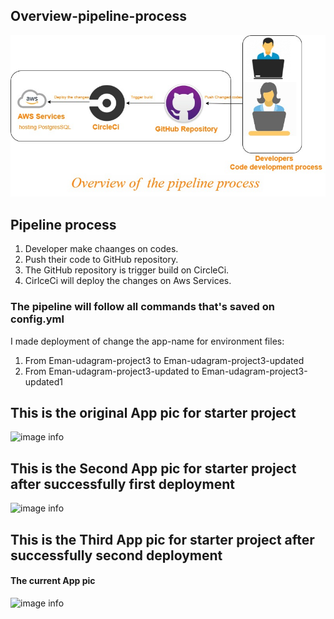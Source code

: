 ## Overview-pipeline-process
![image info](./Overview-pipeline-process.jpg)
## Pipeline process
1. Developer make chaanges on codes.
2. Push their code to GitHub repository.
3. The GitHub repository is trigger build on CircleCi.
4. CirlceCi will deploy the changes on Aws Services.
### The pipeline will follow all commands that's saved on config.yml 
I made deployment of change the app-name for environment files:
 1. From Eman-udagram-project3 to Eman-udagram-project3-updated
 2. From Eman-udagram-project3-updated to Eman-udagram-project3-updated1
## This is the original App pic for starter project
![image info](./ScreenShotsfromAWS/1.jpg)
## This is the Second App pic for starter project after successfully first deployment
![image info](./ScreenShotsfromAWS/5.jpg)
## This is the Third App pic for starter project after successfully second deployment
#### The current App pic
![image info](./ScreenShotsfromAWS/6.jpg)